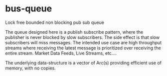 # bus-queue
Lock free bounded non blocking pub sub queue

The queue designed here is a publish subscribe pattern, where the publisher is never blocked by slow subscribers.
The side effect is that slow subscribers will miss messages. The intended use case are high throughput streams where receiving the latest message is prioritized over receiving the entire stream. Market Data Feeds, Live Streams, etc....

The underlying data-structure is a vector of Arc(s) providing efficient use of memory, with no copies. 
